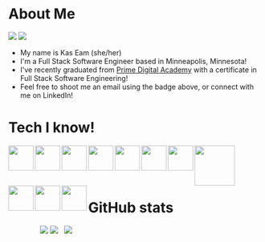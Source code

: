 # About Me
[<img src="https://img.shields.io/badge/LinkedIn-KasEam-%230A66C2"/>](https://www.linkedin.com/in/kaseam/)
[<img src="https://img.shields.io/badge/Email-Let's%20Talk!-%230A66C2"/>](mailto:kassandraeam@gmail.com)
- My name is Kas Eam (she/her)
- I'm a Full Stack Software Engineer based in Minneapolis, Minnesota!
- I've recently graduated from [Prime Digital Academy](https://www.primeacademy.io/) with a certificate in Full Stack Software Engineering!
- Feel free to shoot me an email using the badge above, or connect with me on LinkedIn!

# Tech I know! 
<!-- HTML -->
[<img src="https://cdn.jsdelivr.net/gh/devicons/devicon/icons/html5/html5-original.svg" width="50" height="50" align="left"/>](https://developer.mozilla.org/en-US/docs/Web/HTML)

<!-- CSS -->
[<img src="https://cdn.jsdelivr.net/gh/devicons/devicon/icons/css3/css3-original.svg" width="50" height="50" align="left">](https://developer.mozilla.org/en-US/docs/Web/CSS)

<!-- JavaScript -->
[<img src="https://cdn.jsdelivr.net/gh/devicons/devicon/icons/javascript/javascript-original.svg" width="50" height="50" align="left">](https://www.javascript.com/)

<!-- Material-UI -->
[<img src="https://cdn.jsdelivr.net/gh/devicons/devicon/icons/materialui/materialui-original.svg" width="50" height="50" align="left">](https://mui.com/)

<!-- Tailwind CSS -->
[<img src="https://cdn.jsdelivr.net/gh/devicons/devicon/icons/tailwindcss/tailwindcss-plain.svg" width="50" height="50" align="left">](https://tailwindcss.com/)

<!-- React -->
[<img src="https://cdn.jsdelivr.net/gh/devicons/devicon/icons/react/react-original.svg" width="50" height="50" align="left">](https://reactjs.org/)
          
<!-- React-Redux -->
[<img src="https://cdn.jsdelivr.net/gh/devicons/devicon/icons/redux/redux-original.svg" width="50" height="50" align="left">](https://react-redux.js.org/)

<!-- React-Saga -->
[<img src="https://cdn.worldvectorlogo.com/logos/redux-saga.svg" width="80" height="80" align="left">](https://redux-saga.js.org/)

<!-- PostgreSQL -->
[<img src="https://cdn.jsdelivr.net/gh/devicons/devicon/icons/postgresql/postgresql-plain.svg" width="50" height="50" align="left">](https://www.postgresql.org/)
          
<!-- Node -->
[<img src="https://cdn.jsdelivr.net/gh/devicons/devicon/icons/nodejs/nodejs-original.svg" width="50" height="50" align="left">](https://nodejs.org/en/)
          
<!-- Git -->
[<img src="https://cdn.jsdelivr.net/gh/devicons/devicon/icons/git/git-original.svg" width="50" height="50" align="left">](https://git-scm.com/)

<br></br>
<br></br>

# GitHub stats
&nbsp;&nbsp;&nbsp;&nbsp;&nbsp;&nbsp;&nbsp;&nbsp;&nbsp;&nbsp;&nbsp;&nbsp;&nbsp;&nbsp;&nbsp;&nbsp;![](http://github-profile-summary-cards.vercel.app/api/cards/profile-details?username=Kassandraeam&theme=2077)
![](http://github-profile-summary-cards.vercel.app/api/cards/most-commit-language?username=Kassandraeam&theme=2077)&nbsp;&nbsp;
![](http://github-profile-summary-cards.vercel.app/api/cards/productive-time?username=Kassandraeam&theme=2077&utcOffset=8)
<br></br>

<!---
Kassandraeam/Kassandraeam is a ✨ special ✨ repository because its `README.md` (this file) appears on your GitHub profile.
You can click the Preview link to take a look at your changes.

## This is how to make an image clickable as a hyperlink.
[![name](image?)](link to url)
[<img src="img address"/>](hyperlink)

## This is how you use an icon from devicon.dev and adjust the size:
<img src="https://cdn.jsdelivr.net/gh/devicons/devicon/icons/html5/html5-original.svg" width="50" height="50"/>

![GitHub stats](https://github-readme-stats.vercel.app/api?username=Kassandraeam&show_icons=true&theme=2077)
[![@kas's Holopin board](https://holopin.io/api/user/board?user=kas)](https://holopin.io/@kas)
--->
